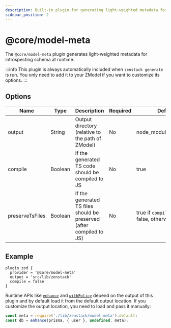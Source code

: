```yaml
---
description: Built-in plugin for generating light-weighted metadata for introspecting schema at runtime
sidebar_position: 2
---
```


# @core/model-meta

The `@core/model-meta` plugin generates light-weighted metadata for introspecting schema at runtime.

:::info
This plugin is always automatically included when `zenstack generate` is run. You only need to add it to your ZModel if you want to customize its options.
:::

## Options

| Name   | Type   | Description      | Required | Default                    |
| ------ | ------ | ---------------- | -------- | -------------------------- |
| output | String | Output directory (relative to the path of ZModel) | No       | node_modules/.zenstack |
| compile | Boolean | If the generated TS code should be compiled to JS | No | true |
| preserveTsFiles | Boolean | If the generated TS files should be preserved (after compiled to JS) | No | true if `compile` is set to false, otherwise false |

## Example

```zmodel title='/schema.zmodel'
plugin zod {
  provider = '@core/model-meta'
  output = 'src/lib/zenstack'
  compile = false
}
```

Runtime APIs like [`enhance`](/docs/reference/runtime-api#enhance) and [`withPolicy`](/docs/reference/runtime-api#withpolicy) depend on the output of this plugin and by default load it from the default output location. If you customize the output location, you need to load and pass it manually:

```ts
const meta = require('./lib/zenstack/model-meta').default;
const db = enhance(prisma, { user }, undefined, meta);
```
